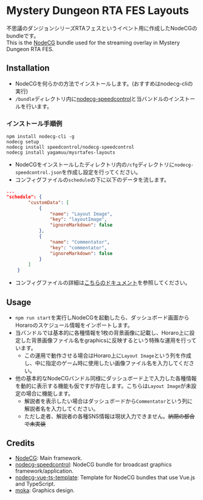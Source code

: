 # Mystery Dungeon RTA FES Layouts
不思議のダンジョンシリーズRTAフェスというイベント用に作成したNodeCGのbundleです。  
This is the [NodeCG](http://github.com/nodecg/nodecg) bundle used for the streaming overlay in Mystery Dungeon RTA FES.  

## Installation
- NodeCGを何らかの方法でインストールします。(おすすめはnodecg-cliの実行)
- `/bundle`ディレクトリ内に[nodecg-speedcontrol](https://github.com/speedcontrol/nodecg-speedcontrol)と当バンドルのインストールを行います。
### インストール手順例
```
npm install nodecg-cli -g
nodecg setup
nodecg install speedcontrol/nodecg-speedcontrol
nodecg install yagamuu/mysrtafes-layouts
```
- NodeCGをインストールしたディレクトリ内の`/cfg`ディレクトリに`nodecg-speedcontrol.json`を作成し設定を行ってください。
- コンフィグファイルの`schedule`の下に以下のデータを流します。
```json
...
"schedule": {
        "customData": [
            {
                "name": "Layout Image",
                "key": "layoutImage",
                "ignoreMarkdown": false
            },
            {
                "name": "Commentator",
                "key": "commentator",
                "ignoreMarkdown": false
            }
        ]
    }
```
  - コンフィグファイルの詳細は[こちらのドキュメント](https://github.com/speedcontrol/nodecg-speedcontrol/blob/master/READMES/Configuration.md)を参照してください。

## Usage
- `npm run start`を実行しNodeCGを起動したら、ダッシュボード画面からHoraroのスケジュール情報をインポートします。
- 当バンドルでは基本的に各種情報を1枚の背景画像に記載し、Horaro上に設定した背景画像ファイル名をgraphicsに反映するという特殊な運用を行っています。
  - この運用で動作させる場合はHoraro上に`Layout Image`という列を作成し、中に指定のゲーム時に使用したい画像ファイル名を入力してください。
- 他の基本的なNodeCGバンドル同様にダッシュボード上で入力した各種情報を動的に表示する機能も仮ですが存在します。こちらは`Layout Image`が未設定の場合に機能します。
  - 解説者を表示したい場合はダッシュボードから`Commentator`という列に解説者名を入力してください。
  - ただし走者、解説者の各種SNS情報は現状入力できません。~~納期の都合で未実装~~

## Credits
- [NodeCG](https://github.com/nodecg/nodecg): Main framework.
- [nodecg-speedcontrol](https://github.com/speedcontrol/nodecg-speedcontrol): NodeCG bundle for broadcast graphics framework/application.
- [nodecg-vue-ts-template](https://github.com/zoton2/nodecg-vue-ts-template): Template for NodeCG bundles that use Vue.js and TypeScript.
- [moka](https://mokaplus.net): Graphics design.